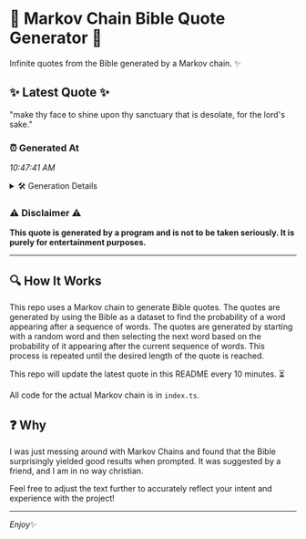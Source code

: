 # 📖 Markov Chain Bible Quote Generator 📖

Infinite quotes from the Bible generated by a Markov chain. ✨

## ✨ Latest Quote ✨
"make thy face to shine upon thy sanctuary that is desolate, for the lord's sake."

### ⏰ Generated At
*10:47:41 AM*

<details>
    <summary>🛠️ Generation Details</summary>
    <p>
        <strong>🌱 Seed:</strong> make<br>
        <strong>🔄 Iterations:</strong> 14<br>
        <strong>📜 Context History:</strong><br>[ make ]: thy<br>[ make, thy ]: face<br>[ make, thy, face ]: to<br>[ make, thy, face, to ]: shine<br>[ make, thy, face, to, shine ]: upon<br>[ make, thy, face, to, shine, upon ]: thy<br>[ thy, face, to, shine, upon, thy ]: sanctuary<br>[ face, to, shine, upon, thy, sanctuary ]: that<br>[ to, shine, upon, thy, sanctuary, that ]: is<br>[ shine, upon, thy, sanctuary, that, is ]: desolate,<br>[ upon, thy, sanctuary, that, is, desolate, ]: for<br>[ thy, sanctuary, that, is, desolate,, for ]: the<br>[ sanctuary, that, is, desolate,, for, the ]: lord's<br>[ that, is, desolate,, for, the, lord's ]: sake.<br>
    </p>
</details>

### ⚠️ Disclaimer ⚠️
**This quote is generated by a program and is not to be taken seriously. It is purely for entertainment purposes.**

---

## 🔍 How It Works

This repo uses a Markov chain to generate Bible quotes. The quotes are generated by using the Bible as a dataset to find the probability of a word appearing after a sequence of words. The quotes are generated by starting with a random word and then selecting the next word based on the probability of it appearing after the current sequence of words. This process is repeated until the desired length of the quote is reached.

This repo will update the latest quote in this README every 10 minutes. ⏳

All code for the actual Markov chain is in `index.ts`.

## ❓ Why

I was just messing around with Markov Chains and found that the Bible surprisingly yielded good results when prompted. 
It was suggested by a friend, and I am in no way christian.

Feel free to adjust the text further to accurately reflect your intent and experience with the project!

---

*Enjoy*✨
